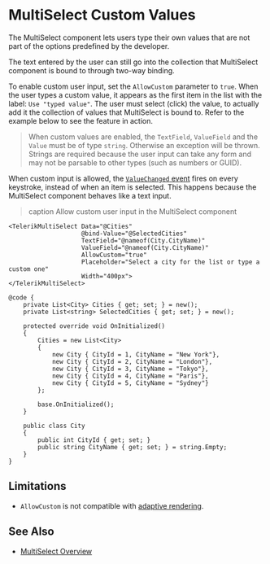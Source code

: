 
# MultiSelect Custom Values

The MultiSelect component lets users type their own values that are not part of the options predefined by the developer.

The text entered by the user can still go into the collection that MultiSelect component is bound to through two-way binding.

To enable custom user input, set the `AllowCustom` parameter to `true`. When the user types a custom value, it appears as the first item in the list with the label: `Use "typed value"`. The user must select (click) the value, to actually add it the collection of values that MultiSelect is bound to. Refer to the example below to see the feature in action.

> When custom values are enabled, the `TextField`, `ValueField` and the `Value` must be of type `string`. Otherwise an exception will be thrown. Strings are required because the user input can take any form and may not be parsable to other types (such as numbers or GUID).

When custom input is allowed, the [`ValueChanged` event](slug:multiselect-events#valuechanged) fires on every keystroke, instead of when an item is selected. This happens because the MultiSelect component behaves like a text input.

>caption Allow custom user input in the MultiSelect component

````RAZOR
<TelerikMultiSelect Data="@Cities"
                    @bind-Value="@SelectedCities"
                    TextField="@nameof(City.CityName)" 
                    ValueField="@nameof(City.CityName)"
                    AllowCustom="true"
                    Placeholder="Select a city for the list or type a custom one"
                    Width="400px">
</TelerikMultiSelect>

@code {
    private List<City> Cities { get; set; } = new();
    private List<string> SelectedCities { get; set; } = new();

    protected override void OnInitialized()
    {
        Cities = new List<City>
        {
            new City { CityId = 1, CityName = "New York"},
            new City { CityId = 2, CityName = "London"},
            new City { CityId = 3, CityName = "Tokyo"},
            new City { CityId = 4, CityName = "Paris"},
            new City { CityId = 5, CityName = "Sydney"}
        };

        base.OnInitialized();
    }

    public class City
    {
        public int CityId { get; set; }
        public string CityName { get; set; } = string.Empty;
    }
}
````

## Limitations

* `AllowCustom` is not compatible with [adaptive rendering](slug:adaptive-rendering).

## See Also

* [MultiSelect Overview](slug:multiselect-overview)
